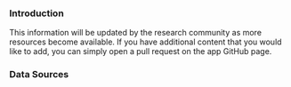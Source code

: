 ### Introduction

This information will be updated by the research community as more resources become available.
If you have additional content that you would like to add, you can simply open a pull request on the app GitHub page.

### Data Sources






